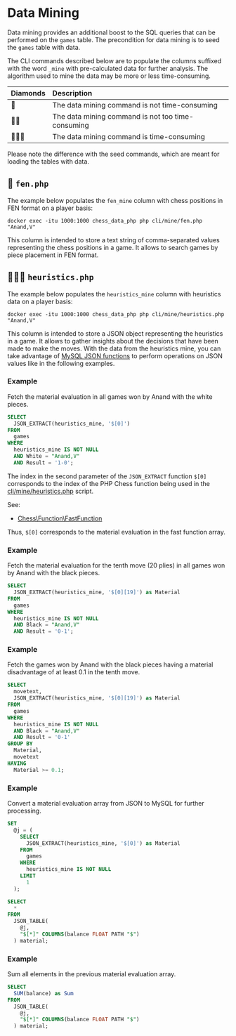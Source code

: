 # Data Mining

Data mining provides an additional boost to the SQL queries that can be performed on the `games` table. The precondition for data mining is to seed the `games` table with data.

The CLI commands described below are to populate the columns suffixed with the word `_mine` with pre-calculated data for further analysis. The algorithm used to mine the data may be more or less time-consuming.

| Diamonds | Description |
| :------- | :---------- |
| 💎 | The data mining command is not time-consuming |
| 💎💎 | The data mining command is not too time-consuming  |
| 💎💎💎 | The data mining command is time-consuming |

Please note the difference with the seed commands, which are meant for loading the tables with data.

## 💎 `fen.php`

The example below populates the `fen_mine` column with chess positions in FEN format on a player basis:

```text
docker exec -itu 1000:1000 chess_data_php php cli/mine/fen.php "Anand,V"
```

This column is intended to store a text string of comma-separated values representing the chess positions in a game. It allows to search games by piece placement in FEN format.

## 💎💎💎 `heuristics.php`

The example below populates the `heuristics_mine` column with heuristics data on a player basis:

```text
docker exec -itu 1000:1000 chess_data_php php cli/mine/heuristics.php "Anand,V"
```

This column is intended to store a JSON object representing the heuristics in a game. It allows to gather insights about the decisions that have been made to make the moves. With the data from the heuristics mine, you can take advantage of [MySQL JSON functions](https://dev.mysql.com/doc/refman/8.0/en/json-functions.html) to perform operations on JSON values like in the following examples.

### Example

Fetch the material evaluation in all games won by Anand with the white pieces.

```sql
SELECT
  JSON_EXTRACT(heuristics_mine, '$[0]')
FROM
  games
WHERE
  heuristics_mine IS NOT NULL
  AND White = "Anand,V"
  AND Result = '1-0';
```

The index in the second parameter of the `JSON_EXTRACT` function `$[0]` corresponds to the index of the PHP Chess function being used in the [cli/mine/heuristics.php](https://github.com/chesslablab/chess-data/blob/main/cli/mine/heuristics.php) script.

See:

- [Chess\Function\FastFunction](https://github.com/chesslablab/php-chess/blob/main/src/Function/FastFunction.php)

Thus, `$[0]` corresponds to the material evaluation in the fast function array.

### Example

Fetch the material evaluation for the tenth move (20 plies) in all games won by Anand with the black pieces.

```sql
SELECT
  JSON_EXTRACT(heuristics_mine, '$[0][19]') as Material
FROM
  games
WHERE
  heuristics_mine IS NOT NULL
  AND Black = "Anand,V"
  AND Result = '0-1';
```

### Example

Fetch the games won by Anand with the black pieces having a material disadvantage of at least 0.1 in the tenth move.

```sql
SELECT
  movetext,
  JSON_EXTRACT(heuristics_mine, '$[0][19]') as Material
FROM
  games
WHERE
  heuristics_mine IS NOT NULL
  AND Black = "Anand,V"
  AND Result = '0-1'
GROUP BY
  Material,
  movetext
HAVING
  Material >= 0.1;
```

### Example

Convert a material evaluation array from JSON to MySQL for further processing.

```sql
SET
  @j = (
    SELECT
      JSON_EXTRACT(heuristics_mine, '$[0]') as Material
    FROM
      games
    WHERE
      heuristics_mine IS NOT NULL
    LIMIT
      1
  );
```

```sql
SELECT
  *
FROM
  JSON_TABLE(
    @j,
    "$[*]" COLUMNS(balance FLOAT PATH "$")
  ) material;
```

### Example

Sum all elements in the previous material evaluation array.

```sql
SELECT
  SUM(balance) as Sum
FROM
  JSON_TABLE(
    @j,
    "$[*]" COLUMNS(balance FLOAT PATH "$")
  ) material;
```
